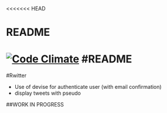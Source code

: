 <<<<<<< HEAD
# README
[![Code Climate](https://codeclimate.com/github/tboucheau/twitter/badges/gpa.svg)](https://codeclimate.com/github/tboucheau/twitter)
#README
=======
#Rwitter
 - Use of devise for authenticate user (with email confirmation)
 - display tweets with pseudo

 ##WORK IN PROGRESS
